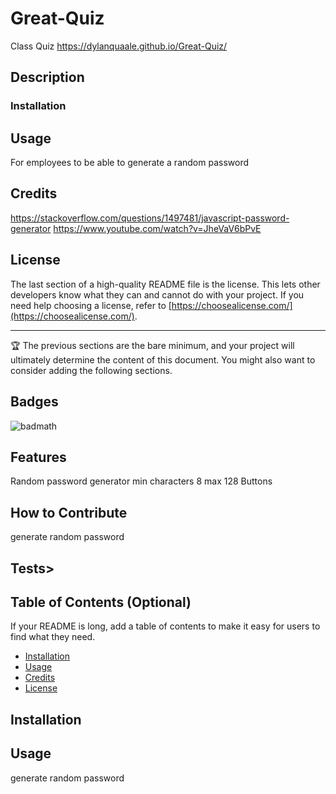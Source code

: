 # Great-Quiz
Class Quiz
https://dylanquaale.github.io/Great-Quiz/


## Description



### Installation



## Usage

For employees to be able to generate a random password

## Credits

https://stackoverflow.com/questions/1497481/javascript-password-generator
https://www.youtube.com/watch?v=JheVaV6bPvE

## License

The last section of a high-quality README file is the license. This lets other developers know what they can and cannot do with your project. If you need help choosing a license, refer to [https://choosealicense.com/](https://choosealicense.com/).

---

🏆 The previous sections are the bare minimum, and your project will ultimately determine the content of this document. You might also want to consider adding the following sections.

## Badges

![badmath](https://img.shields.io/github/languages/top/lernantino/badmath)

## Features

Random password generator
min characters 8 max 128
Buttons

## How to Contribute

generate random password

## Tests>

## Table of Contents (Optional)

If your README is long, add a table of contents to make it easy for users to find what they need.

- [Installation](#installation)
- [Usage](#usage)
- [Credits](#credits)
- [License](#license)

## Installation

## Usage

generate random password
